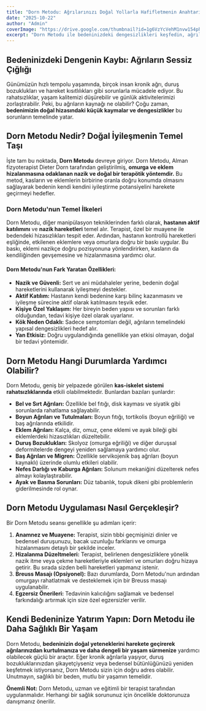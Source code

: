 ```yaml
---
title: "Dorn Metodu: Ağrılarınızı Doğal Yollarla Hafifletmenin Anahtarı"
date: "2025-10-22"
author: "Admin"
coverImage: "https://drive.google.com/thumbnail?id=1g6VzYcVehM1nvw154phVrxUG-TWfhYlg&sz=w1000"
excerpt: "Dorn Metodu ile bedeninizdeki dengesizlikleri keşfedin, ağrılarınıza doğal çözümler bulun ve daha sağlıklı bir yaşama adım atın."
---
```

## Bedeninizdeki Dengenin Kaybı: Ağrıların Sessiz Çığlığı

Günümüzün hızlı tempolu yaşamında, birçok insan kronik ağrı, duruş bozuklukları ve hareket kısıtlılıkları gibi sorunlarla mücadele ediyor. Bu rahatsızlıklar, yaşam kalitemizi düşürebilir ve günlük aktivitelerimizi zorlaştırabilir. Peki, bu ağrıların kaynağı ne olabilir? Çoğu zaman, **bedenimizin doğal hizasındaki küçük kaymalar ve dengesizlikler** bu sorunların temelinde yatar.

## Dorn Metodu Nedir? Doğal İyileşmenin Temel Taşı

İşte tam bu noktada, **Dorn Metodu** devreye giriyor. Dorn Metodu, Alman fizyoterapist Dieter Dorn tarafından geliştirilmiş, **omurga ve eklem hizalanmasına odaklanan nazik ve doğal bir terapötik yöntemdir.** Bu metod, kasların ve eklemlerin birbirine oranla doğru konumda olmasını sağlayarak bedenin kendi kendini iyileştirme potansiyelini harekete geçirmeyi hedefler.

### Dorn Metodu'nun Temel İlkeleri

Dorn Metodu, diğer manipülasyon tekniklerinden farklı olarak, **hastanın aktif katılımını** ve **nazik hareketleri** temel alır. Terapist, özel bir muayene ile bedendeki hizasızlıkları tespit eder. Ardından, hastanın kontrollü hareketleri eşliğinde, etkilenen eklemlere veya omurlara doğru bir baskı uygular. Bu baskı, eklemi nazikçe doğru pozisyonuna yönlendirirken, kasların da kendiliğinden gevşemesine ve hizalanmasına yardımcı olur.

#### Dorn Metodu'nun Fark Yaratan Özellikleri:

*   **Nazik ve Güvenli:** Sert ve ani müdahaleler yerine, bedenin doğal hareketlerini kullanarak iyileşmeyi destekler.
*   **Aktif Katılım:** Hastanın kendi bedenine karşı bilinç kazanmasını ve iyileşme sürecine aktif olarak katılmasını teşvik eder.
*   **Kişiye Özel Yaklaşım:** Her bireyin beden yapısı ve sorunları farklı olduğundan, tedavi kişiye özel olarak uyarlanır.
*   **Kök Neden Odaklı:** Sadece semptomları değil, ağrıların temelindeki yapısal dengesizlikleri hedef alır.
*   **Yan Etkisiz:** Doğru uygulandığında genellikle yan etkisi olmayan, doğal bir tedavi yöntemidir.

## Dorn Metodu Hangi Durumlarda Yardımcı Olabilir?

Dorn Metodu, geniş bir yelpazede görülen **kas-iskelet sistemi rahatsızlıklarında** etkili olabilmektedir. Bunlardan bazıları şunlardır:

*   **Bel ve Sırt Ağrıları:** Özellikle bel fıtığı, disk kayması ve siyatik gibi sorunlarda rahatlama sağlayabilir.
*   **Boyun Ağrıları ve Tutulmaları:** Boyun fıtığı, tortikolis (boyun eğriliği) ve baş ağrılarında etkilidir.
*   **Eklem Ağrıları:** Kalça, diz, omuz, çene eklemi ve ayak bileği gibi eklemlerdeki hizasızlıkları düzeltebilir.
*   **Duruş Bozuklukları:** Skolyoz (omurga eğriliği) ve diğer duruşsal deformitelerde dengeyi yeniden sağlamaya yardımcı olur.
*   **Baş Ağrıları ve Migren:** Özellikle servikojenik baş ağrıları (boyun kaynaklı) üzerinde olumlu etkileri olabilir.
*   **Nefes Darlığı ve Kaburga Ağrıları:** Solunum mekaniğini düzelterek nefes almayı kolaylaştırabilir.
*   **Ayak ve Basma Sorunları:** Düz tabanlık, topuk dikeni gibi problemlerin giderilmesinde rol oynar.

## Dorn Metodu Uygulaması Nasıl Gerçekleşir?

Bir Dorn Metodu seansı genellikle şu adımları içerir:

1.  **Anamnez ve Muayene:** Terapist, sizin tıbbi geçmişinizi dinler ve bedensel duruşunuzu, bacak uzunluğu farklarını ve omurga hizalanmasını detaylı bir şekilde inceler.
2.  **Hizalanma Düzeltmeleri:** Terapist, belirlenen dengesizliklere yönelik nazik itme veya çekme hareketleriyle eklemleri ve omurları doğru hizaya getirir. Bu sırada sizden belli hareketleri yapmanız istenir.
3.  **Breuss Masajı (Opsiyonel):** Bazı durumlarda, Dorn Metodu'nun ardından omurgayı rahatlatmak ve desteklemek için bir Breuss masajı uygulanabilir.
4.  **Egzersiz Önerileri:** Tedavinin kalıcılığını sağlamak ve bedensel farkındalığı artırmak için size özel egzersizler verilir.

## Kendi Bedeninize Yatırım Yapın: Dorn Metodu ile Daha Sağlıklı Bir Yaşam

Dorn Metodu, **bedeninizin doğal yeteneklerini harekete geçirerek ağrılarınızdan kurtulmanıza ve daha dengeli bir yaşam sürmenize** yardımcı olabilecek güçlü bir araçtır. Eğer kronik ağrılarla yaşıyor, duruş bozukluklarınızdan şikayetçiyseniz veya bedensel bütünlüğünüzü yeniden keşfetmek istiyorsanız, Dorn Metodu sizin için doğru adres olabilir. Unutmayın, sağlıklı bir beden, mutlu bir yaşamın temelidir.

**Önemli Not:** Dorn Metodu, uzman ve eğitimli bir terapist tarafından uygulanmalıdır. Herhangi bir sağlık sorununuz için öncelikle doktorunuza danışmanız önerilir.